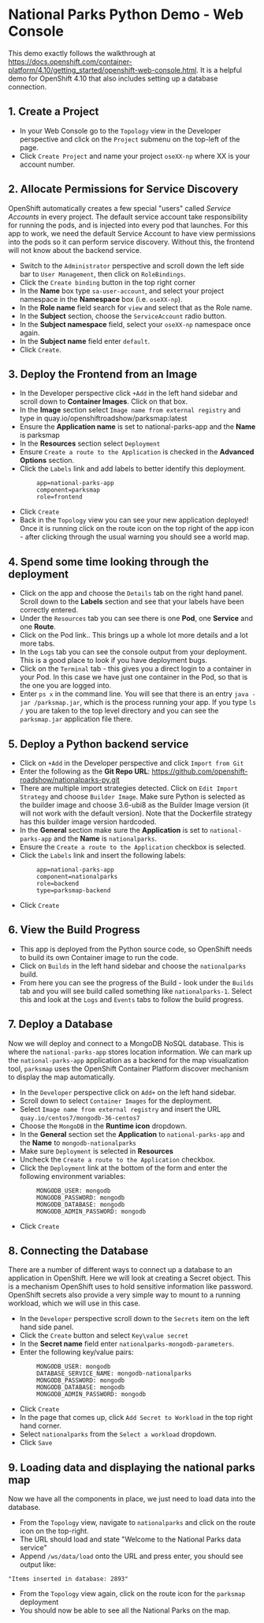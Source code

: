 # National Parks Python Demo - Web Console
This demo exactly follows the walkthrough at https://docs.openshift.com/container-platform/4.10/getting_started/openshift-web-console.html. It is a helpful demo for OpenShift 4.10 that also includes setting up a database connection.

## 1. Create a Project
- In your Web Console go to the ``Topology`` view in the Developer perspective and click on the ``Project`` submenu on the top-left of the page.
- Click ``Create Project`` and name your project ``oseXX-np`` where XX is your account number. 

## 2. Allocate Permissions for Service Discovery
OpenShift automatically creates a few special "users" called *Service Accounts* in every project. The default service account take responsibility for running the pods, and is injected into every pod that launches. For this app to work, we need the default Service Account to have view permissions into the pods so it can perform service discovery. Without this, the frontend will not know about the backend service. 

- Switch to the ``Administrator`` perspective and scroll down the left side bar to ``User Management``, then click on ``RoleBindings``.
- Click the ``Create binding`` button in the top right corner
- In the **Name** box type ``sa-user-account``, and select your project namespace in the **Namespace** box (i.e. ``oseXX-np``).
- In the **Role name** field search for ``view`` and select that as the Role name.
- In the **Subject** section, choose the ``ServiceAccount`` radio button.
- In the **Subject namespace** field, select your ``oseXX-np`` namespace once again.
- In the **Subject name** field enter ``default``.
- Click ``Create``.
  
## 3. Deploy the Frontend from an Image
- In the Developer perspective click ``+Add`` in the left hand sidebar and scroll down to **Container Images**. Click on that box.
- In the **Image** section select ``Image name from external registry`` and type in quay.io/openshiftroadshow/parksmap:latest
- Ensure the **Application name** is set to national-parks-app and the **Name** is parksmap
- In the **Resources** section select ``Deployment``
- Ensure ``Create a route to the Application`` is checked in the **Advanced Options** section.
- Click the ``Labels`` link and add labels to better identify this deployment. 

```
        app=national-parks-app
        component=parksmap
        role=frontend
```

- Click ``Create``
- Back in the ``Topology`` view you can see your new application deployed! Once it is running click on the route icon on the top right of the app icon - after clicking through the usual warning you should see a world map.

## 4. Spend some time looking through the deployment
- Click on the app and choose the ``Details`` tab on the right hand panel. Scroll down to the **Labels** section and see that your labels have been correctly entered.
- Under the ``Resources`` tab you can see there is one **Pod**, one **Service** and one **Route**. 
- Click on the Pod link.. This brings up a whole lot more details and a lot more tabs. 
- In the ``Logs`` tab you can see the console output from your deployment. This is a good place to look if you have deployment bugs. 
- Click on the ``Terminal`` tab - this gives you a direct login to a container in your Pod. In this case we have just one container in the Pod, so that is the one you are logged into. 
- Enter  ``ps x`` in the command line. You will see that there is an entry ``java -jar /parksmap.jar``, which is the process running your app. If you type ``ls /`` you are taken to the top level directory and you can see the ``parksmap.jar`` application file there. 


## 5. Deploy a Python backend service
- Click on ``+Add`` in the Developer perspective and click ``Import from Git``
- Enter the following as the **Git Repo URL**: https://github.com/openshift-roadshow/nationalparks-py.git
- There are multiple import strategies detected. Click on ``Edit Import Strategy`` and choose ``Builder Image``. Make sure Python is selected as the builder image and choose 3.6-ubi8 as the Builder Image version (it will not work with the default version). Note that the Dockerfile strategy has this builder image version hardcoded. 
- In the **General** section make sure the **Application** is set to ``national-parks-app`` and the **Name** is ``nationalparks``.
- Ensure the ``Create a route to the Application`` checkbox is selected.
- Click the ``Labels`` link and insert the following labels:

```
        app=national-parks-app
        component=nationalparks
        role=backend
        type=parksmap-backend
```

- Click ``Create``


## 6. View the Build Progress
- This app is deployed from the Python source code, so OpenShift needs to build its own Container image to run the code. 
- Click on ``Builds`` in the left hand sidebar and choose the ``nationalparks`` build. 
- From here you can see the progress of the Build - look under the ``Builds`` tab and you will see  build called something like ``nationalparks-1``. Select this and look at the ``Logs`` and ``Events`` tabs to follow the build progress.

## 7. Deploy a Database
Now we will deploy and connect to a MongoDB NoSQL database. This is where the ``national-parks-app`` stores location information. 
We can mark up the ``national-parks-app`` application as a backend for the map visualization tool, ``parksmap`` uses the OpenShift Container Platform discover mechanism to display the map automatically.

- In the ``Developer`` perspective click on ``Add+`` on the left hand sidebar. 
- Scroll down to select  ``Container Images`` for the deployment.
- Select ``Image name from external registry`` and insert the URL ``quay.io/centos7/mongodb-36-centos7``
- Choose the ``MongoDB``  in the **Runtime icon** dropdown.
- In the **General** section set the **Application** to ``national-parks-app`` and the **Name** to ``mongodb-nationalparks``
- Make sure ``Deployment`` is selected in **Resources**
- Uncheck the ``Create a route to the Application`` checkbox.
- Click the ``Deployment`` link at the bottom of the form and enter the following environment variables:

```
        MONGODB_USER: mongodb
        MONGODB_PASSWORD: mongodb
        MONGODB_DATABASE: mongodb
        MONGODB_ADMIN_PASSWORD: mongodb
```
- Click ``Create``
  
## 8. Connecting the Database
There are a number of different ways to connect up a database to an application in OpenShift. Here we will look at creating a Secret object. This is a mechanism OpenShift uses to hold sensitive information like password. OpenShift secrets also provide a very simple way to mount to a running workload, which we will use in this case.

- In the ``Developer`` perspective scroll down to the ``Secrets`` item on the left hand side panel.
- Click the ``Create`` button and select ``Key\value secret``
- In the **Secret name** field enter ``nationalparks-mongodb-parameters``.
- Enter the following key/value pairs: 

```
        MONGODB_USER: mongodb
        DATABASE_SERVICE_NAME: mongodb-nationalparks
        MONGODB_PASSWORD: mongodb
        MONGODB_DATABASE: mongodb
        MONGODB_ADMIN_PASSWORD: mongodb
```
- Click ``Create``
- In the page that comes up, click ``Add Secret to Workload`` in the top right hand corner.
- Select ``nationalparks`` from the ``Select a workload`` dropdown.
- Click ``Save``

## 9. Loading data and displaying the national parks map
Now we have all the components in place, we just need to load data into the database. 
- From the ``Topology`` view, navigate to ``nationalparks`` and click on the route icon on the top-right. 
- The URL should load and state "Welcome to the National Parks data service"
- Append ``/ws/data/load`` onto the URL and press enter, you should see output like:

```
"Items inserted in database: 2893"
```

- From the ``Topology`` view again, click on the route icon for the ``parksmap`` deployment
- You should now be able to see all the National Parks on the map.

